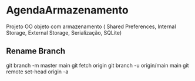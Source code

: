 # AgendaArmazenamento
Projeto OO objeto com armazenamento ( Shared Preferences, Internal Storage, External Storage, Serialização, SQLite)

## Rename Branch
git branch -m master main
git fetch origin
git branch -u origin/main main
git remote set-head origin -a
